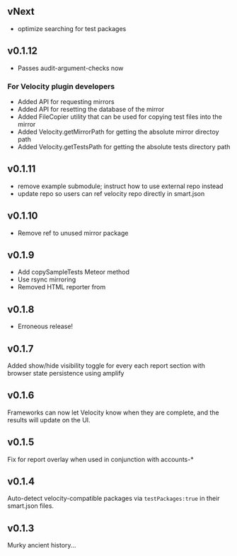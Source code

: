 ## vNext

* optimize searching for test packages


## v0.1.12

* Passes audit-argument-checks now


### For Velocity plugin developers

* Added API for requesting mirrors
* Added API for resetting the database of the mirror
* Added FileCopier utility that can be used for copying test files into the mirror
* Added Velocity.getMirrorPath for getting the absolute mirror directoy path
* Added Velocity.getTestsPath for getting the absolute tests directory path


## v0.1.11

* remove example submodule; instruct how to use external repo instead
* update repo so users can ref velocity repo directly in smart.json


## v0.1.10

* Remove ref to unused mirror package


## v0.1.9

* Add copySampleTests Meteor method
* Use rsync mirroring
* Removed HTML reporter from 


## v0.1.8

* Erroneous release!


## v0.1.7

Added show/hide visibility toggle for every each report section with browser 
state persistence using amplify


## v0.1.6

Frameworks can now let Velocity know when they are complete, 
and the results will update on the UI.


## v0.1.5

Fix for report overlay when used in conjunction with accounts-*


## v0.1.4

Auto-detect velocity-compatible packages via `testPackages:true` in their smart.json files.


## v0.1.3

Murky ancient history...

